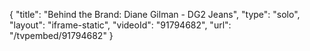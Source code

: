 {
    "title": "Behind the Brand: Diane Gilman - DG2 Jeans",
    "type": "solo",
    "layout": "iframe-static",
    "videoId": "91794682",
    "url": "\/tvpembed\/91794682"
}